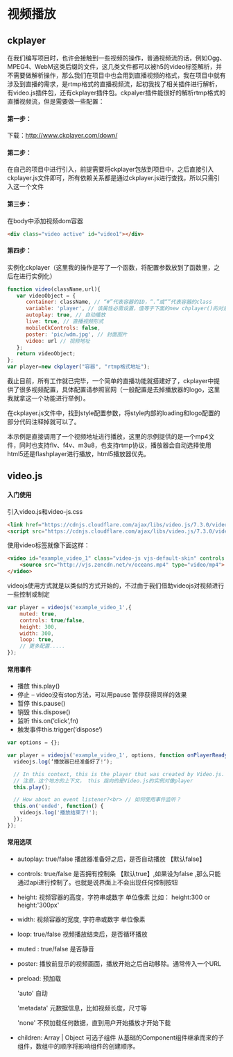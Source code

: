 # 视频播放

## ckplayer

在我们编写项目时，也许会接触到一些视频的操作，普通视频流的话，例如Ogg、MPEG4、WebM这类后缀的文件，这几类文件都可以被h5的video标签解析，并不需要做解析操作，那么我们在项目中也会用到直播视频的格式，我在项目中就有涉及到直播的需求，是rtmp格式的直播视频流，起初我找了相关插件进行解析，有video.js插件包，还有ckplayer插件包。ckpalyer插件能很好的解析rtmp格式的直播视频流，但是需要做一些配置：

#### 第一步：

下载：http://www.ckplayer.com/down/

#### 第二步：

在自己的项目中进行引入，前提需要将ckplayer包放到项目中，之后直接引入ckplayer.js文件即可，所有依赖关系都是通过ckplayer.js进行查找，所以只需引入这一个文件

#### 第三步：

在body中添加视频dom容器

```html
<div class="video active" id="video1"></div>
```

#### 第四步：

实例化ckplayer（这里我的操作是写了一个函数，将配置参数放到了函数里，之后在进行实例化）

```javascript
function video(className,url){
   var videoObject = {
      container: className, // “#”代表容器的ID，“.”或“”代表容器的class
      variable: 'player', // 该属性必需设置，值等于下面的new chplayer()的对象
      autoplay: true, // 自动播放
      live: true, // 直播视频形式
      mobileCkControls: false,
      poster: 'pic/wdm.jpg', // 封面图片
      video: url // 视频地址
   };
   return videoObject;
};
var player=new ckplayer("容器", "rtmp格式地址");
```

截止目前，所有工作就已完毕，一个简单的直播功能就搭建好了，ckplayer中提供了很多视频配置，具体配置请参照官网（一般配置是去掉播放器的logo，这里我就拿这一个功能进行举例）。

在ckplayer.js文件中，找到style配置参数，将style内部的loading和logo配置的部分代码注释掉就可以了。

本示例是直接调用了一个视频地址进行播放，这里的示例提供的是一个mp4文件，同时也支持flv、f4v、m3u8，也支持rtmp协议，播放器会自动选择使用html5还是flashplayer进行播放，html5播放器优先。

## video.js

#### 入门使用

引入video.js和video-js.css

```html
<link href="https://cdnjs.cloudflare.com/ajax/libs/video.js/7.3.0/video-js.min.css" rel="stylesheet">
<script src="https://cdnjs.cloudflare.com/ajax/libs/video.js/7.3.0/video.min.js"></script>
```

使用video标签就像下面这样：
```html
<video id="example_video_1" class="video-js vjs-default-skin" controls preload="none" width="640" height="264" poster="http://vjs.zencdn.net/v/oceans.png">
	<source src="http://vjs.zencdn.net/v/oceans.mp4" type="video/mp4">
</video>
```

videojs使用方式就是以类似的方式开始的，不过由于我们借助videojs对视频进行一些控制或制定

```javascript
var player = videojs('example_video_1',{
    muted: true,
	controls: true/false,
	height: 300, 
	width: 300,
	loop: true,
	// 更多配置.....
});
```

#### 常用事件

- 播放 this.play()
- 停止 – video没有stop方法，可以用pause 暂停获得同样的效果
- 暂停 this.pause()
- 销毁 this.dispose()
- 监听 this.on(‘click‘,fn)
- 触发事件this.trigger(‘dispose‘)

```javascript
var options = {};

var player = videojs('example_video_1', options, function onPlayerReady() {
  videojs.log(‘播放器已经准备好了!‘);

  // In this context, this is the player that was created by Video.js.
  // 注意，这个地方的上下文， this 指向的是Video.js的实例对像player
  this.play();

  // How about an event listener?<br> // 如何使用事件监听？
  this.on('ended', function() {
    videojs.log('播放结束了!');
  });
});
```

#### 常用选项

- autoplay: true/false 播放器准备好之后，是否自动播放 【默认false】

- controls: true/false 是否拥有控制条 【默认true】,如果设为false ,那么只能通过api进行控制了。也就是说界面上不会出现任何控制按钮

- height: 视频容器的高度，字符串或数字 单位像素 比如： height:300 or height:'300px'

- width: 视频容器的宽度, 字符串或数字 单位像素

- loop: true/false 视频播放结束后，是否循环播放

- muted : true/false 是否静音

- poster: 播放前显示的视频画面，播放开始之后自动移除。通常传入一个URL

- preload: 预加载

  'auto' 自动

  'metadata' 元数据信息，比如视频长度，尺寸等

  'none' 不预加载任何数据，直到用户开始播放才开始下载

- children: Array | Object 可选子组件 从基础的Component组件继承而来的子组件，数组中的顺序将影响组件的创建顺序。